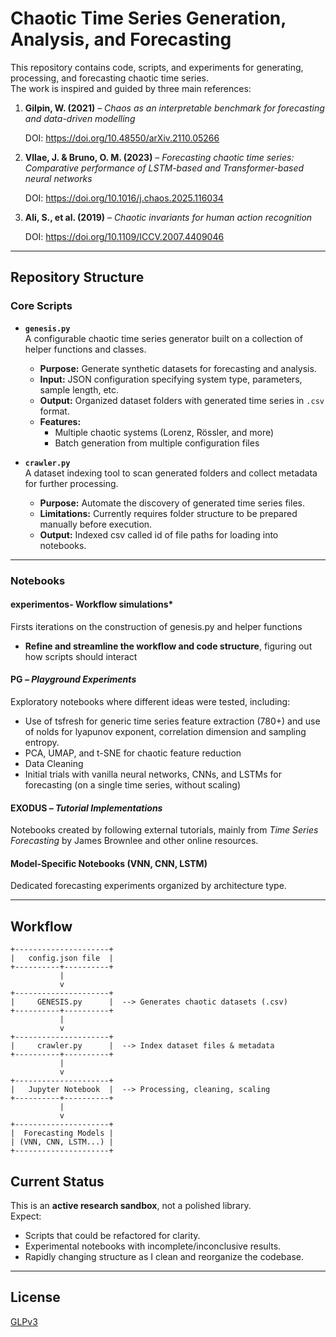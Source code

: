 # Chaotic Time Series Generation, Analysis, and Forecasting

This repository contains code, scripts, and experiments for generating, processing, and forecasting chaotic time series.  
The work is inspired and guided by three main references:

1. **Gilpin, W. (2021)** – *Chaos as an interpretable benchmark for forecasting and data-driven modelling*

   DOI: https://doi.org/10.48550/arXiv.2110.05266
4. **Vllae, J. & Bruno, O. M. (2023)** – *Forecasting chaotic time series: Comparative performance of LSTM-based and Transformer-based neural networks*

   DOI: https://doi.org/10.1016/j.chaos.2025.116034
6. **Ali, S., et al. (2019)** – *Chaotic invariants for human action recognition*

   DOI: https://doi.org/10.1109/ICCV.2007.4409046

---

## Repository Structure

### Core Scripts
- **`genesis.py`**  
  A configurable chaotic time series generator built on a collection of helper functions and classes.  
  - **Purpose:** Generate synthetic datasets for forecasting and analysis.  
  - **Input:** JSON configuration specifying system type, parameters, sample length, etc.  
  - **Output:** Organized dataset folders with generated time series in `.csv` format.  
  - **Features:**  
    - Multiple chaotic systems (Lorenz, Rössler, and more)  
    - Batch generation from multiple configuration files  

- **`crawler.py`**  
  A dataset indexing tool to scan generated folders and collect metadata for further processing.  
  - **Purpose:** Automate the discovery of generated time series files.  
  - **Limitations:** Currently requires folder structure to be prepared manually before execution.  
  - **Output:** Indexed csv called id of file paths for loading into notebooks.

---

### Notebooks
#### experimentos- Workflow simulations*
Firsts iterations on the construction of genesis.py and helper functions
- **Refine and streamline the workflow and code structure**, figuring out how scripts should interact  

#### PG – *Playground Experiments*  
Exploratory notebooks where different ideas were tested, including:  
- Use of tsfresh for generic time series feature extraction (780+) and use of nolds for lyapunov exponent, correlation dimension and sampling entropy. 
- PCA, UMAP, and t-SNE for chaotic feature reduction
- Data Cleaning 
- Initial trials with vanilla neural networks, CNNs, and LSTMs for forecasting (on a single time series, without scaling)

#### EXODUS – *Tutorial Implementations*  
Notebooks created by following external tutorials, mainly from *Time Series Forecasting* by James Brownlee and other online resources.

#### Model-Specific Notebooks (VNN, CNN, LSTM)  
Dedicated forecasting experiments organized by architecture type.

---

## Workflow

```text
+---------------------+
|   config.json file  |
+----------+----------+
           |
           v
+---------------------+
|     GENESIS.py      |  --> Generates chaotic datasets (.csv)
+----------+----------+
           |
           v
+---------------------+
|     crawler.py      |  --> Index dataset files & metadata
+----------+----------+
           |
           v
+---------------------+
|   Jupyter Notebook  |  --> Processing, cleaning, scaling
+----------+----------+
           |
           v
+---------------------+
|  Forecasting Models |
| (VNN, CNN, LSTM...) |
+---------------------+
```
## Current Status

This is an **active research sandbox**, not a polished library.  
Expect:
- Scripts that could be refactored for clarity.
- Experimental notebooks with incomplete/inconclusive results.
- Rapidly changing structure as I clean and reorganize the codebase.

---

## License

[GLPv3](LICENSE)
